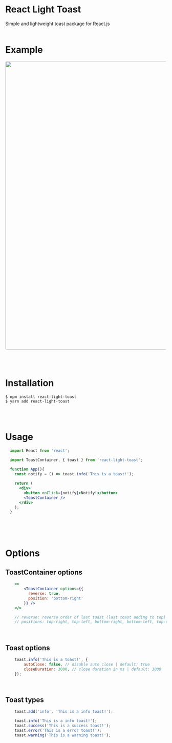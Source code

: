 # React Light Toast
Simple and lightweight toast package for React.js
<br><br>

# Example

<img src="https://i.ibb.co/qsx913G/react-light-toast.png" width="900" style="border-radius:4px" />

<br><br>
# Installation

```
$ npm install react-light-toast
$ yarn add react-light-toast
```
<br><br>

# Usage
```jsx
  import React from 'react';

  import ToastContainer, { toast } from 'react-light-toast';
  
  function App(){
    const notify = () => toast.info('This is a toast!');

    return (
      <div>
        <button onClick={notify}>Notify!</button>
        <ToastContainer />
      </div>
    );
  }
```

<br><br><br>
# Options
## ToastContainer options
```jsx
    <>
        <ToastContainer options={{ 
          reverse: true,
          position: 'bottom-right'
        }} /> 
    </>

    // reverse: reverse order of last toast (last toast adding to top)
    // positions: top-right, top-left, bottom-right, bottom-left, top-center, bottom-center // default: bottom-right
```
<br>

## Toast options
```js
    toast.info('This is a toast!', {
        autoClose: false, // disable auto close | default: true
        closeDuration: 3000, // close duration in ms | default: 3000
    });
```
<br>

## Toast types
```js
    toast.add('info', 'This is a info toast!');

    toast.info('This is a info toast!');
    toast.success('This is a success toast!');
    toast.error('This is a error toast!');
    toast.warning('This is a warning toast!');
```
<br><br><br>